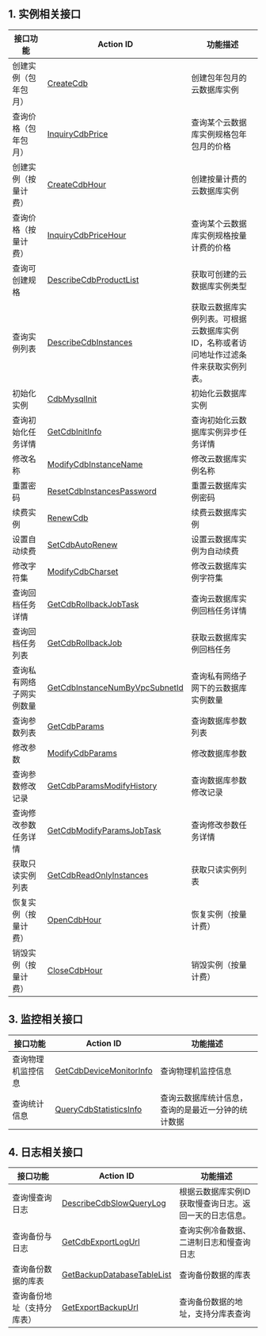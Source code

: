 ## 1. 实例相关接口

| 接口功能 | Action ID | 功能描述 | 
|---------|---------|---------|
| 创建实例（包年包月）| [CreateCdb](/doc/api/253/1334) | 创建包年包月的云数据库实例 |
| 查询价格（包年包月）| [InquiryCdbPrice](/doc/api/253/1332) | 查询某个云数据库实例规格包年包月的价格 |
| 创建实例（按量计费）| [CreateCdbHour](/doc/api/253/5175) | 创建按量计费的云数据库实例 |
| 查询价格（按量计费）| [InquiryCdbPriceHour](/doc/api/253/5176) | 查询某个云数据库实例规格按量计费的价格 |
| 查询可创建规格 | [DescribeCdbProductList](/doc/api/253/1333) | 获取可创建的云数据库实例类型 |
| 查询实例列表 | [ DescribeCdbInstances](/doc/api/253/1266) | 获取云数据库实例列表。可根据云数据库实例ID，名称或者访问地址作过滤条件来获取实例列表。|
| 初始化实例 | [CdbMysqlInit](/doc/api/253/5335) | 初始化云数据库实例 |
| 查询初始化任务详情 | [GetCdbInitInfo](/doc/api/253/5334) | 查询初始化云数据库实例异步任务详情 |
| 修改名称 | [ModifyCdbInstanceName](/doc/api/253/1270) | 修改云数据库实例名称 |
| 重置密码 | [ResetCdbInstancesPassword](/doc/api/253/1271) | 重置云数据库实例密码 |
| 续费实例 | [RenewCdb](/doc/api/253/1331) | 续费云数据库实例 |
| 设置自动续费 |[SetCdbAutoRenew](/doc/api/253/4112)| 设置云数据库实例为自动续费 |
| 修改字符集 | [ModifyCdbCharset](/doc/api/253/4113) | 修改云数据库实例字符集 |
| 查询回档任务详情 |[GetCdbRollbackJobTask](/doc/api/253/4114)| 查询云数据库实例回档任务详情 |
| 查询回档任务列表 |[GetCdbRollbackJob](/doc/api/253/4115)| 获取云数据库实例回档任务 |
| 查询私有网络子网实例数量 | [GetCdbInstanceNumByVpcSubnetId](/doc/api/253/5440) | 查询私有网络子网下的云数据库实例数量 |
| 查询参数列表 | [GetCdbParams](/doc/api/253/6369) | 查询数据库参数列表 |
| 修改参数 | [ModifyCdbParams](/doc/api/253/6368) | 修改数据库参数 |
| 查询参数修改记录 | [GetCdbParamsModifyHistory](/doc/api/253/6367) | 查询数据库参数修改记录 |
| 查询修改参数任务详情 | [GetCdbModifyParamsJobTask](/doc/api/253/6428) | 查询修改参数任务详情 |
| 获取只读实例列表 | [GetCdbReadOnlyInstances](/doc/api/253/6417) | 获取只读实例列表 |
| 恢复实例（按量计费） | [OpenCdbHour](/doc/api/253/6416) | 恢复实例（按量计费） |
| 销毁实例（按量计费） | [CloseCdbHour](/doc/api/253/6415) | 销毁实例（按量计费） |

## 3. 监控相关接口

| 接口功能 | Action ID | 功能描述 | 
|---------|---------|---------|
| 查询物理机监控信息 |[GetCdbDeviceMonitorInfo](/doc/api/253/4687)| 查询物理机监控信息 |
| 查询统计信息 | [QueryCdbStatisticsInfo](/doc/api/253/4688) | 查询云数据库统计信息，查询的是最近一分钟的统计数据 |

## 4. 日志相关接口

| 接口功能 | Action ID | 功能描述 | 
|---------|---------|---------|
| 查询慢查询日志 | [DescribeCdbSlowQueryLog](/doc/api/253/4690) | 根据云数据库实例ID获取慢查询日志。返回一天的日志信息。|
| 查询备份与日志 |[GetCdbExportLogUrl](/doc/api/253/4691)| 查询实例冷备数据、二进制日志和慢查询日志 |
| 查询备份数据的库表 |[GetBackupDatabaseTableList](/doc/api/253/5105)| 查询备份数据的库表 |
| 查询备份地址（支持分库表） |[GetExportBackupUrl](/doc/api/253/5125)| 查询备份数据的地址，支持分库表查询 |